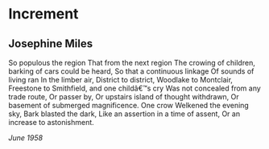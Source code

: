 # Increment
## Josephine Miles
So populous the region
That from the next region
The crowing of children, barking of cars could be heard,
So that a continuous linkage
Of sounds of living ran
In the limber air,
District to district, Woodlake to Montclair,
Freestone to Smithfield, and one childâ€™s cry
Was not concealed from any trade route,
Or passer by,
Or upstairs island of thought withdrawn,
Or basement of submerged magnificence.
One crow
Welkened the evening sky,
Bark blasted the dark,
Like an assertion in a time of assent,
Or an increase to astonishment.


 _June 1958_